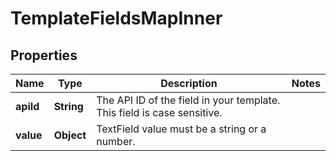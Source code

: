 

# TemplateFieldsMapInner


## Properties

| Name | Type | Description | Notes |
|------------ | ------------- | ------------- | -------------|
|**apiId** | **String** | The API ID of the field in your template. This field is case sensitive. |  |
|**value** | **Object** | TextField value must be a string or a number. |  |




